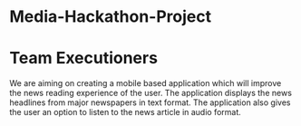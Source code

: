 # Media-Hackathon-Project
# Team Executioners
We are aiming on creating a mobile based application which will improve the news reading experience of the user.
The application displays the news headlines from major newspapers in text format.
The application also gives the user an option to listen to the news article in audio format.
